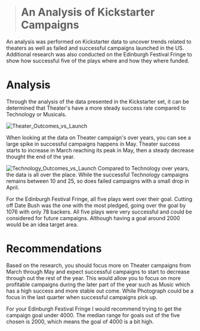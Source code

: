 > # An Analysis of Kickstarter Campaigns

An analysis was performed on Kickstarter data to uncover trends related to theaters as well as failed and successful campaigns launched in the US.  Additional research was also conducted on the Edinburgh Festival Fringe to show how successful five of the plays where and how they where funded. 

# Analysis 

Through the analysis of the data presented in the Kickstarter set, it can be determined that Theater's have a more steady success rate compared to Technology or Musicals. 

![Theater_Outcomes_vs_Launch](https://user-images.githubusercontent.com/83738699/122655157-00edc400-d116-11eb-942d-750bb09fa269.png)

When looking at the data on Theater campaign's over years, you can see a large spike in successful campaigns happens in May. Theater success starts to increase in March reaching its peak in May, then a steady decrease thought the end of the year. 

![Technology_Outcomes_vs_Launch](https://user-images.githubusercontent.com/83738699/122655309-fbdd4480-d116-11eb-99ea-24aa37d5c83a.png)
Compared to Technology over years, the data is all over the place. While the successful Technology campaigns remains between 10 and 25, so does failed campaigns with a small drop in April.

For the Edinburgh Festival Fringe, all five plays went over their goal. Cutting off Date Bush was the one with the most pledged, going over the goal by 1076 with only 78 backers. All five plays were very successful and could be considered for future campaigns. Although having a goal around 2000 would be an idea target area. 

# Recommendations

Based on the research, you should focus more on Theater campaigns from March through May and expect successful campaigns to start to decrease through out the rest of the year. This would allow you to focus on more profitable campaigns during the later part of the year such as Music which has a high success and more stable out come. While Photograph could be a focus in the last quarter when successful campaigns pick up. 

For your Edinburgh Festival Fringe I would recommend trying to get the campaign goal under 4000. The median range for goals  out of the five chosen is 2000, which means the goal of 4000 is a bit high.

